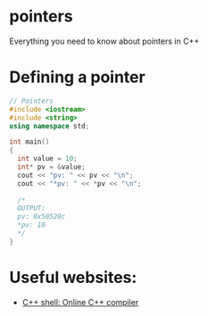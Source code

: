 # pointers
Everything you need to know about pointers in C++

# Defining a pointer
```cpp
// Pointers
#include <iostream>
#include <string>
using namespace std;

int main()
{
  int value = 10;
  int* pv = &value;
  cout << "pv: " << pv << "\n";
  cout << "*pv: " << *pv << "\n";
  
  /*
  OUTPUT:
  pv: 0x50528c
  *pv: 10
  */
}
```



# Useful websites:
- [C++ shell: Online C++ compiler](https://cpp.sh/)
